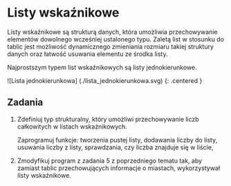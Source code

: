 Listy wskaźnikowe
=========================

Listy wskaźnikowe są strukturą danych,
która umożliwia przechowywanie elementów
dowolnego wcześniej ustalonego typu.
Zaletą list w stosunku do tablic
jest możliwość dynamicznego zmieniania
rozmiaru takiej struktury danych
oraz łatwość usuwania elementu ze środka listy.

Najprostszym typem list wskaźnikowych
są listy jednokierunkowe.

![Lista jednokierunkowa]
(./lista_jednokierunkowa.svg)
{: .centered }

Zadania
-------------------------

1.  Zdefiniuj typ strukturalny,
    który umożliwi przechowywanie
    liczb całkowitych w listach wskaźnikowych.

    Zaprogramuj funkcje: tworzenia pustej
    listy, dodawania liczby do listy,
    usuwania liczby z listy,
    sprawdzania, czy liczba znajduje się w liście,

2.  Zmodyfikuj program z zadania 5
    z poprzedniego tematu tak,
    aby zamiast tablic przechowujących
    informacje o miastach,
    wykorzystywał listy wskaźnikowe.
